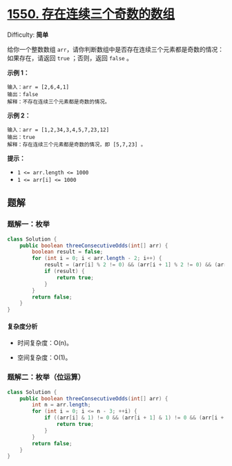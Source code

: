 # [1550\. 存在连续三个奇数的数组](https://leetcode-cn.com/problems/three-consecutive-odds/)

Difficulty: **简单**


给你一个整数数组 `arr`，请你判断数组中是否存在连续三个元素都是奇数的情况：如果存在，请返回 `true` ；否则，返回 `false` 。

**示例 1：**

```
输入：arr = [2,6,4,1]
输出：false
解释：不存在连续三个元素都是奇数的情况。
```

**示例 2：**

```
输入：arr = [1,2,34,3,4,5,7,23,12]
输出：true
解释：存在连续三个元素都是奇数的情况，即 [5,7,23] 。
```

**提示：**

*   `1 <= arr.length <= 1000`
*   `1 <= arr[i] <= 1000`

## 题解

### 题解一：枚举

```java
class Solution {
    public boolean threeConsecutiveOdds(int[] arr) {
        boolean result = false;
        for (int i = 0; i < arr.length - 2; i++) {
            result = (arr[i] % 2 != 0) && (arr[i + 1] % 2 != 0) && (arr[i + 2] % 2 != 0);
            if (result) {
                return true;
            }
        }
        return false;
    }
}
```

#### 复杂度分析

- 时间复杂度：O(n)。

- 空间复杂度：O(1)。

### 题解二：枚举（位运算）

```java
class Solution {
    public boolean threeConsecutiveOdds(int[] arr) {
        int n = arr.length;
        for (int i = 0; i <= n - 3; ++i) {
            if ((arr[i] & 1) != 0 && (arr[i + 1] & 1) != 0 && (arr[i + 2] & 1) != 0) {
                return true;
            }
        }
        return false;
    }
}
```

